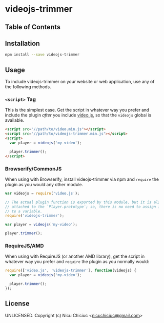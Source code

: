 # videojs-trimmer



## Table of Contents

<!-- START doctoc -->
<!-- END doctoc -->
## Installation

```sh
npm install --save videojs-trimmer
```

## Usage

To include videojs-trimmer on your website or web application, use any of the following methods.

### `<script>` Tag

This is the simplest case. Get the script in whatever way you prefer and include the plugin _after_ you include [video.js][videojs], so that the `videojs` global is available.

```html
<script src="//path/to/video.min.js"></script>
<script src="//path/to/videojs-trimmer.min.js"></script>
<script>
  var player = videojs('my-video');

  player.trimmer();
</script>
```

### Browserify/CommonJS

When using with Browserify, install videojs-trimmer via npm and `require` the plugin as you would any other module.

```js
var videojs = require('video.js');

// The actual plugin function is exported by this module, but it is also
// attached to the `Player.prototype`; so, there is no need to assign it
// to a variable.
require('videojs-trimmer');

var player = videojs('my-video');

player.trimmer();
```

### RequireJS/AMD

When using with RequireJS (or another AMD library), get the script in whatever way you prefer and `require` the plugin as you normally would:

```js
require(['video.js', 'videojs-trimmer'], function(videojs) {
  var player = videojs('my-video');

  player.trimmer();
});
```

## License

UNLICENSED. Copyright (c) Nicu Chiciuc &lt;nicuchiciuc@gmail.com&gt;


[videojs]: http://videojs.com/
